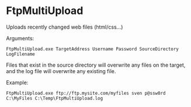 # FtpMultiUpload

Uploads recently changed web files (html/css...)

Arguments:

`FtpMultiUpload.exe TargetAddress Username Password SourceDirectory LogFilename`

Files that exist in the source directory will overwrite any files on the target, and the log file will overwrite any existing file.

Example:

`FtpMultiUpload.exe ftp://ftp.mysite.com/myfiles sven p@ssw0rd C:\MyFiles C:\Temp\FtpMultiUpload.log`

